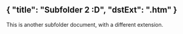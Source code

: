 { "title": "Subfolder 2 :D", "dstExt": ".htm" }
---
This is another subfolder document, with a different extension.
